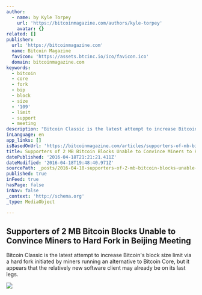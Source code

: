```yaml
---
author:
  - name: by Kyle Torpey
    url: 'https://bitcoinmagazine.com/authors/kyle-torpey'
    avatar: {}
related: []
publisher:
  url: 'https://bitcoinmagazine.com'
  name: Bitcoin Magazine
  favicon: 'https://assets.btcinc.io/ico/favicon.ico'
  domain: bitcoinmagazine.com
keywords:
  - bitcoin
  - core
  - fork
  - bip
  - block
  - size
  - '109'
  - limit
  - support
  - meeting
description: "Bitcoin Classic is the latest attempt to increase Bitcoin's block size limit via a hard fork initiated by miners running an alternative to Bitcoin Core, but it appears that the relatively new software client may already be on its last legs."
inLanguage: en
app_links: []
isBasedOnUrl: 'https://bitcoinmagazine.com/articles/supporters-of-mb-bitcoin-blocks-unable-to-convince-miners-to-hard-fork-in-beijing-meeting-1461004264'
title: Supporters of 2 MB Bitcoin Blocks Unable to Convince Miners to Hard Fork in Beijing Meeting
datePublished: '2016-04-18T21:21:21.411Z'
dateModified: '2016-04-18T19:48:40.971Z'
sourcePath: _posts/2016-04-18-supporters-of-2-mb-bitcoin-blocks-unable-to-convince-miners.md
published: true
inFeed: true
hasPage: false
inNav: false
_context: 'http://schema.org'
_type: MediaObject

---
```

<article style=""><h1>Supporters of 2 MB Bitcoin Blocks Unable to Convince Miners to Hard Fork in Beijing Meeting</h1><p>Bitcoin Classic is the latest attempt to increase Bitcoin's block size limit via a hard fork initiated by miners running an alternative to Bitcoin Core, but it appears that the relatively new software client may already be on its last legs.</p><img src="https://assets.btcinc.io/img/articles/supporters-of-mb-bitcoin-blocks-unable-to-convince-miners-to-hard-fork-in-beijing-meeting.jpg" /></article>
